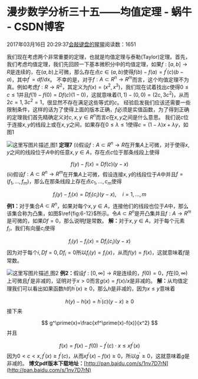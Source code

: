 
# 漫步数学分析三十五——均值定理 - 蜗牛 - CSDN博客


2017年03月16日 20:29:37[会敲键盘的猩猩](https://me.csdn.net/u010182633)阅读数：1651


我们现在考虑两个非常重要的定理，也就是均值定理与泰勒(Taylor)定理。首先，我们考虑均值定理，我们先回顾一下基本微积分中的均值定理，如果$f:[a,b]\to R$是连续的，在$(a,b)$上可微，那么存在点$c\in(a,b)$使得$f(b)-f(a)=f^\prime(c)(b-a)$，其中$f^\prime=df/dx$。
不幸的是，对于$f:A\subset R^n\to R^m$而言，这个均值定理不为真。例如考虑$f:R\to R^2$，其定义为$f(x)=(x^2,x^3)$，我们现在试着找出$c$使得$0\leq c\leq 1$并且$f(1)-f(0)=Df(c)(1-0)$，这就意味着$(1,1)-(0,0)=(2c,3c^2)$，从而$2c=1,3c^2=1$，很显然不存在满足这些等式的$c$。
经验启发我们应该还需要一些限制条件，这样的话为了使得上面的版本正确，$f$必须是实值函数，为了得到正确的定理我们首先精确定义对$c,x,y\in R^n$而言$c$在$x,y$之间是什么意思。
我们说$c$位于连接$x,y$的线段上或在$x,y$之间，如果存在$0\leq\lambda\leq1$使得$c=(1-\lambda)x+\lambda y$，如图1

![这里写图片描述](https://img-blog.csdn.net/20170316202653220?watermark/2/text/aHR0cDovL2Jsb2cuY3Nkbi5uZXQvdTAxMDE4MjYzMw==/font/5a6L5L2T/fontsize/400/fill/I0JBQkFCMA==/dissolve/70/gravity/SouthEast)[ ](https://img-blog.csdn.net/20170316202653220?watermark/2/text/aHR0cDovL2Jsb2cuY3Nkbi5uZXQvdTAxMDE4MjYzMw==/font/5a6L5L2T/fontsize/400/fill/I0JBQkFCMA==/dissolve/70/gravity/SouthEast)
图1
$\textbf{定理7}$
$\textrm{(i)}$假设$f:A\subset R^n\to R$在开集$A$上可微，对于使得$x,y$之间的线段位于$A$中的任意$x,y\in A$，存在点$c$位于那条线段上使得

$$
f(y)-f(x)=Df(c)(y-x)
$$
$\textrm{(ii)}$假设$f:A\subset R^n\to R^m$在开集$A$上可微，假设连接$x,y$的线段位于$A$中并且$f=(f_1,\ldots,f_m)$，那么在那条线段上存在点$c_1,\ldots,c_m$使得

$$
f_i(y)-f_i(x)=Df_i(c_i)(y-x),\quad i=1,\ldots,m
$$
$\textbf{例1：}$对于集合$A\subset R^n$，如果对每个$x,y\in A$，连接他们的线段也位于$A$中，那么该集合称为凸集，如图$\ref{fig:6-12}$所示。令$A\subset R^n$是开凸集并且$f:A\to R^m$是可微的，如果$Df=0$，那么说明$f$是常数。
$\textbf{解：}$对于$x,y\in A$，对于每个元素$f_i$，我们有向量$c_i$使得

$$
f_i(y)-f_i(x)=Df_i(c_i)(y-x)
$$
因为对于每个$i,Df=0,Df_i=0$所以$f_i(y)=f_i(x)$，从而$f(y)=f(x)$，这就意味着$f$是常数。

![这里写图片描述](https://img-blog.csdn.net/20170316202751830?watermark/2/text/aHR0cDovL2Jsb2cuY3Nkbi5uZXQvdTAxMDE4MjYzMw==/font/5a6L5L2T/fontsize/400/fill/I0JBQkFCMA==/dissolve/70/gravity/SouthEast)[ ](https://img-blog.csdn.net/20170316202751830?watermark/2/text/aHR0cDovL2Jsb2cuY3Nkbi5uZXQvdTAxMDE4MjYzMw==/font/5a6L5L2T/fontsize/400/fill/I0JBQkFCMA==/dissolve/70/gravity/SouthEast)
图2
$\textbf{例2：}$假设$f:[0,\infty]\to R$是连续的，$f(0)=0$，$f$在$(0,\infty)$上可微且$f^\prime$是非减的，证明对于$x>0$而言$g(x)=f(x)/x$是非减的。
$\textbf{解：}$从均值定理我们可以看出如果函数$h$的$h^\prime(x)\geq 0$，那么$h$是非减的，因为$x\leq y$意味着

$$
h(y)-h(x)=h^\prime(c)(y-x)\geq0
$$
接下来

$$
g^\prime(x)=\frac{xf^\prime(x)-f(x)}{x^2}
$$
并且

$$
f(x)=f(x)-f(0)-f^\prime(c)\cdot x\leq xf^\prime(x)
$$
因为$0<c<x,f^\prime(x)\geq f^\prime(c)$，从而$xf^\prime(x)-f(x)\geq 0$，所以$g^\prime\geq0$，这就意味着$g$是非减的。
**博文pdf版本下载地址：**[http://pan.baidu.com/s/1nv7D7rN](http://pan.baidu.com/s/1nv7D7rN)

